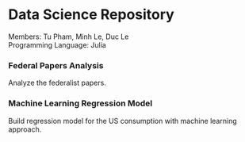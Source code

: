 # Data Science Repository

Members: Tu Pham, Minh Le, Duc Le\
Programming Language: Julia
### Federal Papers Analysis
Analyze the federalist papers.
### Machine Learning Regression Model
Build regression model for the US consumption with machine learning approach.

